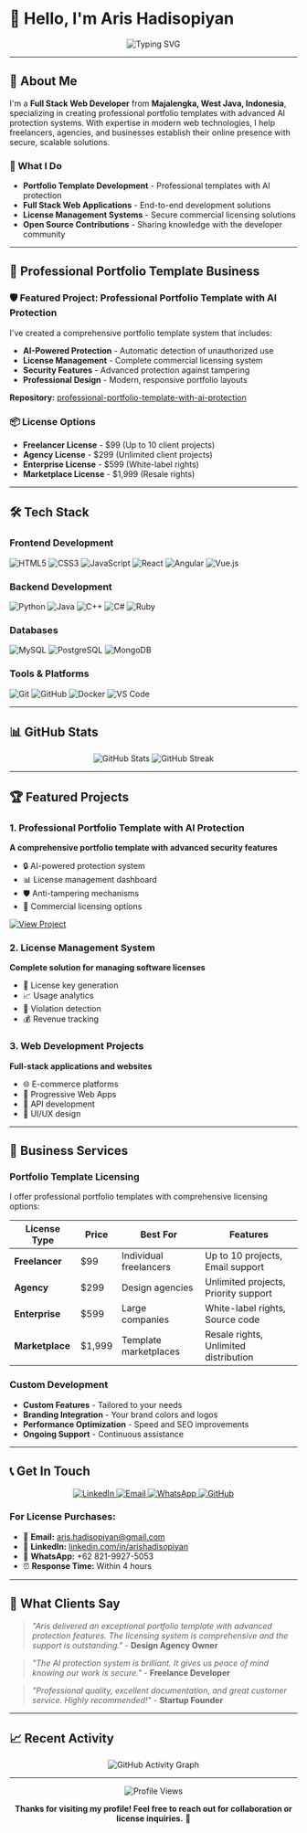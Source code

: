 # 👋 Hello, I'm Aris Hadisopiyan

<div align="center">
  <img src="https://readme-typing-svg.herokuapp.com?font=Fira+Code&weight=500&size=28&pause=1000&color=6366F1&center=true&vCenter=true&width=435&lines=Full+Stack+Developer;Portfolio+Template+Creator;AI+Protection+Expert;Open+Source+Contributor" alt="Typing SVG" />
</div>

---

## 🚀 About Me

I'm a **Full Stack Web Developer** from **Majalengka, West Java, Indonesia**, specializing in creating professional portfolio templates with advanced AI protection systems. With expertise in modern web technologies, I help freelancers, agencies, and businesses establish their online presence with secure, scalable solutions.

### 🎯 What I Do
- **Portfolio Template Development** - Professional templates with AI protection
- **Full Stack Web Applications** - End-to-end development solutions
- **License Management Systems** - Secure commercial licensing solutions
- **Open Source Contributions** - Sharing knowledge with the developer community

---

## 💼 Professional Portfolio Template Business

### 🛡️ Featured Project: Professional Portfolio Template with AI Protection

I've created a comprehensive portfolio template system that includes:

- **AI-Powered Protection** - Automatic detection of unauthorized use
- **License Management** - Complete commercial licensing system
- **Security Features** - Advanced protection against tampering
- **Professional Design** - Modern, responsive portfolio layouts

**Repository:** [professional-portfolio-template-with-ai-protection](https://github.com/omeans-team/professional-portfolio-template-with-ai-protection)

### 📦 License Options
- **Freelancer License** - $99 (Up to 10 client projects)
- **Agency License** - $299 (Unlimited client projects)
- **Enterprise License** - $599 (White-label rights)
- **Marketplace License** - $1,999 (Resale rights)

---

## 🛠️ Tech Stack

### **Frontend Development**
![HTML5](https://img.shields.io/badge/HTML5-E34F26?style=for-the-badge&logo=html5&logoColor=white)
![CSS3](https://img.shields.io/badge/CSS3-1572B6?style=for-the-badge&logo=css3&logoColor=white)
![JavaScript](https://img.shields.io/badge/JavaScript-F7DF1E?style=for-the-badge&logo=javascript&logoColor=black)
![React](https://img.shields.io/badge/React-20232A?style=for-the-badge&logo=react&logoColor=61DAFB)
![Angular](https://img.shields.io/badge/Angular-DD0031?style=for-the-badge&logo=angular&logoColor=white)
![Vue.js](https://img.shields.io/badge/Vue.js-35495E?style=for-the-badge&logo=vue.js&logoColor=4FC08D)

### **Backend Development**
![Python](https://img.shields.io/badge/Python-3776AB?style=for-the-badge&logo=python&logoColor=white)
![Java](https://img.shields.io/badge/Java-ED8B00?style=for-the-badge&logo=openjdk&logoColor=white)
![C++](https://img.shields.io/badge/C%2B%2B-00599C?style=for-the-badge&logo=c%2B%2B&logoColor=white)
![C#](https://img.shields.io/badge/C%23-239120?style=for-the-badge&logo=c-sharp&logoColor=white)
![Ruby](https://img.shields.io/badge/Ruby-CC342D?style=for-the-badge&logo=ruby&logoColor=white)

### **Databases**
![MySQL](https://img.shields.io/badge/MySQL-4479A1?style=for-the-badge&logo=mysql&logoColor=white)
![PostgreSQL](https://img.shields.io/badge/PostgreSQL-316192?style=for-the-badge&logo=postgresql&logoColor=white)
![MongoDB](https://img.shields.io/badge/MongoDB-4EA94B?style=for-the-badge&logo=mongodb&logoColor=white)

### **Tools & Platforms**
![Git](https://img.shields.io/badge/Git-F05032?style=for-the-badge&logo=git&logoColor=white)
![GitHub](https://img.shields.io/badge/GitHub-100000?style=for-the-badge&logo=github&logoColor=white)
![Docker](https://img.shields.io/badge/Docker-2496ED?style=for-the-badge&logo=docker&logoColor=white)
![VS Code](https://img.shields.io/badge/Visual_Studio_Code-007ACC?style=for-the-badge&logo=visual-studio-code&logoColor=white)

---

## 📊 GitHub Stats

<div align="center">
  <img src="https://github-readme-stats.vercel.app/api?username=omeans-team&show_icons=true&theme=radical" alt="GitHub Stats" />
  <img src="https://github-readme-streak-stats.herokuapp.com/?user=omeans-team&theme=radical" alt="GitHub Streak" />
</div>

---

## 🏆 Featured Projects

### 1. Professional Portfolio Template with AI Protection
**A comprehensive portfolio template with advanced security features**
- 🔒 AI-powered protection system
- 📊 License management dashboard
- 🛡️ Anti-tampering mechanisms
- 💼 Commercial licensing options

[![View Project](https://img.shields.io/badge/View_Project-6366F1?style=for-the-badge&logo=github&logoColor=white)](https://github.com/omeans-team/professional-portfolio-template-with-ai-protection)

### 2. License Management System
**Complete solution for managing software licenses**
- 🔑 License key generation
- 📈 Usage analytics
- 🚨 Violation detection
- 💰 Revenue tracking

### 3. Web Development Projects
**Full-stack applications and websites**
- 🌐 E-commerce platforms
- 📱 Progressive Web Apps
- 🔧 API development
- 🎨 UI/UX design

---

## 💼 Business Services

### **Portfolio Template Licensing**
I offer professional portfolio templates with comprehensive licensing options:

| License Type | Price | Best For | Features |
|-------------|-------|----------|----------|
| **Freelancer** | $99 | Individual freelancers | Up to 10 projects, Email support |
| **Agency** | $299 | Design agencies | Unlimited projects, Priority support |
| **Enterprise** | $599 | Large companies | White-label rights, Source code |
| **Marketplace** | $1,999 | Template marketplaces | Resale rights, Unlimited distribution |

### **Custom Development**
- **Custom Features** - Tailored to your needs
- **Branding Integration** - Your brand colors and logos
- **Performance Optimization** - Speed and SEO improvements
- **Ongoing Support** - Continuous assistance

---

## 📞 Get In Touch

<div align="center">
  <a href="https://linkedin.com/in/arishadisopiyan" target="_blank">
    <img src="https://img.shields.io/badge/LinkedIn-0077B5?style=for-the-badge&logo=linkedin&logoColor=white" alt="LinkedIn" />
  </a>
  <a href="mailto:aris.hadisopiyan@gmail.com">
    <img src="https://img.shields.io/badge/Gmail-D14836?style=for-the-badge&logo=gmail&logoColor=white" alt="Email" />
  </a>
  <a href="https://wa.me/6282199275053" target="_blank">
    <img src="https://img.shields.io/badge/WhatsApp-25D366?style=for-the-badge&logo=whatsapp&logoColor=white" alt="WhatsApp" />
  </a>
  <a href="https://github.com/omeans-team" target="_blank">
    <img src="https://img.shields.io/badge/GitHub-100000?style=for-the-badge&logo=github&logoColor=white" alt="GitHub" />
  </a>
</div>

### **For License Purchases:**
- 📧 **Email:** aris.hadisopiyan@gmail.com
- 🔗 **LinkedIn:** [linkedin.com/in/arishadisopiyan](https://linkedin.com/in/arishadisopiyan)
- 📱 **WhatsApp:** +62 821-9927-5053
- ⏰ **Response Time:** Within 4 hours

---

## 🌟 What Clients Say

> *"Aris delivered an exceptional portfolio template with advanced protection features. The licensing system is comprehensive and the support is outstanding."* - **Design Agency Owner**

> *"The AI protection system is brilliant. It gives us peace of mind knowing our work is secure."* - **Freelance Developer**

> *"Professional quality, excellent documentation, and great customer service. Highly recommended!"* - **Startup Founder**

---

## 📈 Recent Activity

<div align="center">
  <img src="https://github-readme-activity-graph.vercel.app/graph?username=omeans-team&theme=radical" alt="GitHub Activity Graph" />
</div>

---

<div align="center">
  <img src="https://komarev.com/ghpvc/?username=omeans-team&style=flat-square&color=6366F1" alt="Profile Views" />
  
  **Thanks for visiting my profile! Feel free to reach out for collaboration or license inquiries.** 🚀
</div> 
